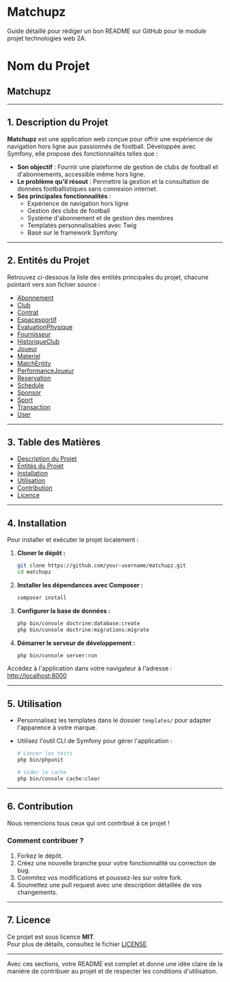 # Matchupz

Guide détaillé pour rédiger un bon README sur GitHub pour le module projet technologies web 2A.

# Nom du Projet

## Matchupz

---

## 1. Description du Projet

**Matchupz** est une application web conçue pour offrir une expérience de navigation hors ligne aux passionnés de football. Développée avec Symfony, elle propose des fonctionnalités telles que :

- **Son objectif** : Fournir une plateforme de gestion de clubs de football et d'abonnements, accessible même hors ligne.
- **Le problème qu'il résout** : Permettre la gestion et la consultation de données footballistiques sans connexion internet.
- **Ses principales fonctionnalités** :
  - Expérience de navigation hors ligne
  - Gestion des clubs de football
  - Système d'abonnement et de gestion des membres
  - Templates personnalisables avec Twig
  - Basé sur le framework Symfony

---

## 2. Entités du Projet

Retrouvez ci-dessous la liste des entités principales du projet, chacune pointant vers son fichier source :

- [Abonnement](src/Entity/Abonnement.php)
- [Club](src/Entity/Club.php)
- [Contrat](src/Entity/Contrat.php)
- [Espacesportif](src/Entity/Espacesportif.php)
- [EvaluationPhysique](src/Entity/EvaluationPhysique.php)
- [Fournisseur](src/Entity/Fournisseur.php)
- [HistoriqueClub](src/Entity/HistoriqueClub.php)
- [Joueur](src/Entity/Joueur.php)
- [Materiel](src/Entity/Materiel.php)
- [MatchEntity](src/Entity/MatchEntity.php)
- [PerformanceJoueur](src/Entity/PerformanceJoueur.php)
- [Reservation](src/Entity/Reservation.php)
- [Schedule](src/Entity/Schedule.php)
- [Sponsor](src/Entity/Sponsor.php)
- [Sport](src/Entity/Sport.php)
- [Transaction](src/Entity/Transaction.php)
- [User](src/Entity/User.php)

---

## 3. Table des Matières

- [Description du Projet](#description-du-projet)
- [Entités du Projet](#entités-du-projet)
- [Installation](#installation)
- [Utilisation](#utilisation)
- [Contribution](#contribution)
- [Licence](#licence)

---

## 4. Installation

Pour installer et exécuter le projet localement :

1. **Cloner le dépôt :**
   ```bash
   git clone https://github.com/your-username/matchupz.git
   cd matchupz
   ```

2. **Installer les dépendances avec Composer :**
   ```bash
   composer install
   ```

3. **Configurer la base de données :**
   ```bash
   php bin/console doctrine:database:create
   php bin/console doctrine:migrations:migrate
   ```

4. **Démarrer le serveur de développement :**
   ```bash
   php bin/console server:run
   ```

Accédez à l'application dans votre navigateur à l'adresse : [http://localhost:8000](http://localhost:8000)

---

## 5. Utilisation

- Personnalisez les templates dans le dossier `templates/` pour adapter l'apparence à votre marque.
- Utilisez l'outil CLI de Symfony pour gérer l'application :

  ```bash
  # Lancer les tests
  php bin/phpunit

  # Vider le cache
  php bin/console cache:clear
  ```

---

## 6. Contribution

Nous remercions tous ceux qui ont contribué à ce projet !

### Comment contribuer ?

1. Forkez le dépôt.
2. Créez une nouvelle branche pour votre fonctionnalité ou correction de bug.
3. Commitez vos modifications et poussez-les sur votre fork.
4. Soumettez une pull request avec une description détaillée de vos changements.

---

## 7. Licence

Ce projet est sous licence **MIT**.  
Pour plus de détails, consultez le fichier [LICENSE](./LICENSE).

---

Avec ces sections, votre README est complet et donne une idée claire de la manière de contribuer au projet et de respecter les conditions d'utilisation.
